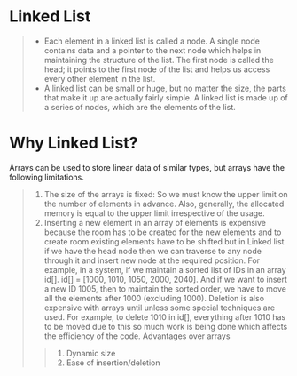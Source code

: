# Linked List
>- Each element in a linked list is called a node. A single node contains data and a pointer to the next node which helps in maintaining the structure of the list. The first node is called the head; it points to the first node of the list and helps us access every other element in the list.
>- A linked list can be small or huge, but no matter the size, the parts that make it up are actually fairly simple. A linked list is made up of a series of nodes, which are the elements of the list.

# Why Linked List? 
Arrays can be used to store linear data of similar types, but arrays have the following limitations. 
>1) The size of the arrays is fixed: So we must know the upper limit on the number of elements in advance. Also, generally, the allocated memory is equal to the upper limit irrespective of the usage. 
>2) Inserting a new element in an array of elements is expensive because the room has to be created for the new elements and to create room existing elements have to be shifted but in Linked list if we have the head node then we can traverse to any node through it and insert new node at the required position.
For example, in a system, if we maintain a sorted list of IDs in an array id[]. 
id[] = [1000, 1010, 1050, 2000, 2040]. 
And if we want to insert a new ID 1005, then to maintain the sorted order, we have to move all the elements after 1000 (excluding 1000). 
Deletion is also expensive with arrays until unless some special techniques are used. For example, to delete 1010 in id[], everything after 1010 has to be moved due to this so much work is being done which affects the efficiency of the code.
Advantages over arrays 
>>1) Dynamic size 
>>2) Ease of insertion/deletion